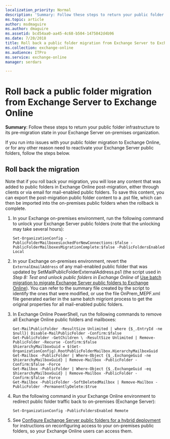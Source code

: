 ```yaml
---
localization_priority: Normal
description: 'Summary: Follow these steps to return your public folder infrastructure to its pre-migration state in your Exchange Server on-premises organization.'
ms.topic: article
author: msdmaguire
ms.author: dmaguire
ms.assetid: bcd54aa0-aa45-4c68-b504-1475842d4b96
ms.date: 7/20/2018
title: Roll back a public folder migration from Exchange Server to Exchange Online
ms.collection: exchange-online
ms.audience: ITPro
ms.service: exchange-online
manager: serdars

---
```


# Roll back a public folder migration from Exchange Server to Exchange Online

**Summary**: Follow these steps to return your public folder infrastructure to its pre-migration state in your Exchange Server on-premises organization.

If you run into issues with your public folder migration to Exchange Online, or for any other reason need to reactivate your Exchange Server public folders, follow the steps below.

## Roll back the migration
<a name="Rollbackmigration"> </a>

Note that if you roll back your migration, you will lose any content that was added to public folders in Exchange Online post-migration, either through clients or via email for mail-enabled public folders. To save this content, you can export the post-migration public folder content to a .pst file, which can then be imported into the on-premises public folders when the rollback is complete.

1. In your Exchange on-premises environment, run the following command to unlock your Exchange Server public folders (note that the unlocking may take several hours):

   ```
   Set-OrganizationConfig -PublicFolderMailboxesLockedForNewConnections:$false -PublicFolderMailboxesMigrationComplete:$false -PublicFoldersEnabled Local
   ```

2. In your Exchange on-premises environment, revert the `ExternalEmailAddress` of any mail-enabled public folder that was updated by SetMailPublicFolderExternalAddress.ps1 (the script used in *Step 8: Test and unlock public folders in Exchange Online*  of [Use batch migration to migrate Exchange Server public folders to Exchange Online](batch-migration-of-exchange-2013-public-folders.md)). You can refer to the summary file created by the script to identify the ones that were modified, or use the file OnPrem_MEPF.xml file generated earlier in the same batch migriont process to get the original properties for all mail-enabled public folders.

3. In Exchange Online PowerShell, run the following commands to remove all Exchange Online public folders and mailboxes:

   ```
   Get-MailPublicFolder -ResultSize Unlimited | where {$_.EntryId -ne $null}| Disable-MailPublicFolder -Confirm:$false
   Get-PublicFolder -GetChildren \ -ResultSize Unlimited | Remove-PublicFolder -Recurse -Confirm:$false
   $hierarchyMailboxGuid = $(Get-OrganizationConfig).RootPublicFolderMailbox.HierarchyMailboxGuid
   Get-Mailbox -PublicFolder | Where-Object {$_.ExchangeGuid -ne $hierarchyMailboxGuid} | Remove-Mailbox -PublicFolder -Confirm:$false -Force
   Get-Mailbox -PublicFolder | Where-Object {$_.ExchangeGuid -eq $hierarchyMailboxGuid} | Remove-Mailbox -PublicFolder -Confirm:$false -Force
   Get-Mailbox -PublicFolder -SoftDeletedMailbox | Remove-Mailbox -PublicFolder -PermanentlyDelete:$true
   ```

4. Run the following command in your Exchange Online environment to redirect public folder traffic back to on-premises (Exchange Server):

   ```
   Set-OrganizationConfig -PublicFoldersEnabled Remote
   ```

5. See [Configure Exchange Server public folders for a hybrid deployment](set-up-modern-hybrid-public-folders.md) for instructions on reconfiguring access to your on-premises public folders, so your Exchange Online users can access them.

